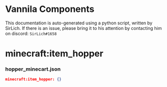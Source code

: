 # Vannila Components
This documentation is auto-generated using a python script, written by SirLich. If there is an issue, please bring it to his attention by contacting him on discord: `SirLich#1658`

# minecraft:item_hopper
### hopper_minecart.json
```JSON
minecraft:item_hopper: {}
```

